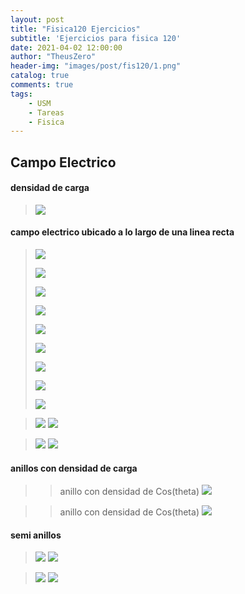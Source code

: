 ```yaml
---
layout: post
title: "Fisica120 Ejercicios"
subtitle: 'Ejercicios para fisica 120'
date: 2021-04-02 12:00:00
author: "TheusZero"
header-img: "images/post/fis120/1.png"
catalog: true
comments: true
tags:
    - USM
    - Tareas
    - Fisica
---
```


## Campo Electrico

#### densidad de carga

> ![](/TheusZero/images/post/fis120/2.png)

#### campo electrico ubicado a lo largo de una linea recta

> ![](/TheusZero/images/post/fis120/4.png)
> 
> ![](/TheusZero/images/post/fis120/5.png)
> 
> ![](/TheusZero/images/post/fis120/6.png)
> 
> ![](/TheusZero/images/post/fis120/7.png)
> 
> ![](/TheusZero/images/post/fis120/8.png)
> 
> ![](/TheusZero/images/post/fis120/9.png)
> 
> ![](/TheusZero/images/post/fis120/10.png)
>
> ![](/TheusZero/images/post/fis120/11.png)
> 
> ![](/TheusZero/images/post/fis120/12.png)

> ![](/TheusZero/images/post/fis120/19.png)
> ![](/TheusZero/images/post/fis120/20.png)

> ![](/TheusZero/images/post/fis120/21.png)
> ![](/TheusZero/images/post/fis120/22.png)



#### anillos con densidad de carga

>> anillo con densidad de Cos(theta)
> ![](/TheusZero/images/post/fis120/3.png)

>> anillo con densidad de Cos(theta)
> ![](/TheusZero/images/post/fis120/16.png)


#### semi anillos

> ![](/TheusZero/images/post/fis120/13.png)
> ![](/TheusZero/images/post/fis120/14.png)

> ![](/TheusZero/images/post/fis120/17.png)
> ![](/TheusZero/images/post/fis120/18.png)





